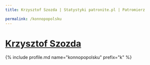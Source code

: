 ```yaml
---
title: Krzysztof Szozda | Statystyki patronite.pl | Patromierz

permalink: /konnopopolsku
---
```


# [Krzysztof Szozda](https://patronite.pl/konnopopolsku)

{% include profile.md name="konnopopolsku" prefix="k" %}

